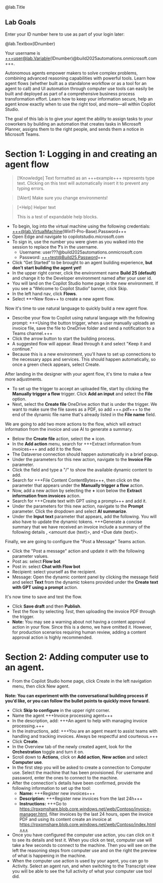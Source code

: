 @lab.Title

## Lab Goals

Enter your ID number here to use as part of your login later:

@lab.Textbox(IDnumber)

Your username is +++user@lab.Variable(IDnumber)@build2025automations.onmicrosoft.com+++.

Autonomous agents empower makers to solve complex problems, combining advanced reasoning capabilities with powerful tools. Learn how agent flows (whether built as a standalone workflow or as a tool for an agent to call) and UI automation through computer use tools can easily be built and deployed as part of a comprehensive business process transformation effort. Learn how to keep your information secure, help an agent know exactly when to use the right tool, and more—all within Copilot Studio.

The goal of this lab is to give your agent the ability to assign tasks to your coworkers by building an automation that creates tasks in Microsoft Planner, assigns them to the right people, and sends them a notice in Microsoft Teams. 

# Section 1: Logging in and creating an agent flow

> [!Knowledge] Text formatted as an +++example+++ represents type text. Clicking on this text will automatically insert it to prevent any typing errors.

> [!Alert] Make sure you change environments!

> [+Help] Helper text
>
> This is a test of expandable help blocks.

* To begin, log into the virtual machine using the following credentials: +++@lab.VirtualMachine(Win11-Pro-Base).Password+++
* Open Edge and navigate to copilotstudio.microsoft.com
* To sign in, use the number you were given as you walked into the session to replace the **?**’s in the username.
  * Username: user???@build2025automations.onmicrosoft.com
  * Password: +++test@Build25.Password+++
* Click “Get Started” to be brought to an agent building experience, **but don’t start building the agent yet!**
* In the upper right corner, click the environment name **Build 25 (default)** and change it to the Developer environment named after your user id.
* You will land on the Copilot Studio home page in the new environment. If you see a “Welcome to Copilot Studio” banner, click Skip.
* In the left hand nav, click **Flows**.
* Select **+New flow++ to create a new agent flow.

Now it's time to use natural language to quickly build a new agent flow.

* Describe your flow to Copilot using natural language with the following prompt: +++Using the button trigger, when a user manually uploads an invoice file, save the file to OneDrive folder and send a notification to a Teams channel.+++
* Click the arrow button to start the building process.
* A suggested flow will appear. Read through it and select "Keep it and continue."
* Because this is a new environment, you'll have to set up connections to the necessary apps and services. This should happen automatically, so once a green check appears, select Create.

After landing in the designer with your agent flow, it's time to make a few more adjustments.

* To set up the trigger to accept an uploaded file, start by clicking the **Manually trigger a flow** trigger. Click **Add an input** and select the **File** option. 
* Next, select the **Create file** OneDrive action that is under the trigger. We want to make sure the file saves as a PDF, so add +++.pdf+++ to the end of the dynamic file name that's already listed in the **File name** field. 

We are going to add two more actions to the flow, which will extract information from the invoice and use AI to generate a summary.

* Below the **Create file** action, select the **+** icon. 
* In the **Add action** menu, search for +++Extract information from invoices+++ and add it to the flow. 
* The Dataverse connection should happen automatically in a brief popup. 
* Under the parameters for this new action, navigate to the **Invoice File** parameter. 
* Click the field and type a "/" to show the available dynamic content to add. 
* Search for +++File Content ContentBytes+++, then click on the parameter that appears under the **Manually trigger a flow** action.
* Now, add a new action by selecting the **+** icon below the **Extract information from invoices** action.
* Search for +++Create text with GPT using a prompt+++ and add it.
* Under the parameters for this new action, navigate to the **Prompt** parameter. Click the dropdown and select **AI summarize**.
* Under the **Input text** parameter that appears, add the following. You will also have to update the dynamic tokens. +++Generate a concise summary that we have received an invoice include a summary of the following details <vendor name>, <amount due (text)>, and <Due date (text)>.

Finally, we are going to configure the "Post a Message" Teams action.

* Click the "Post a message" action and update it with the following parameter values.
* Post as: select **Flow bot**
* Post in: select **Chat with Flow bot**
* Recipient: select yourself as the recipient.
* Message: Open the dynamic content panel by clicking the message field and select **Text** from the dynamic tokens provided under the **Create text with GPT using a prompt** action.

It's now time to save and test the flow.

* Click **Save draft** and then **Publish**.
* Test the flow by selecting *Test*, then uploading the invoice PDF through the trigger.
* **Note:** You may see a warning about not having a content approval action in your flow. Since this is a demo, we have omitted it. However, for production scenarios requiring human review, adding a content approval action is highly recommended.

# Section 2: Adding computer use to an agent.

* From the Copilot Studio home page, click Create in the left navigation menu, then click New agent.

**Note: You can experiment with the conversational building process if you’d like, or you can follow the bullet points to quickly move forward.**

* Click **Skip to configure** in the upper right corner.
* Name the agent +++Invoice processing agent+++
* In the description, add: +++An agent to help with managing invoice processing.+++
* In the instructions, add: +++You are an agent meant to assist teams with handling and tracking invoices. Always be respectful and courteous.+++
* Click **Create**.
* In the Overview tab of the newly created agent, look for the **Orchestration** toggle and turn it on.
* Scroll down to **Actions**, click on **Add action**, **New action** and select **Computer use**.
* In the first step you will be asked to create a connection to Computer use. Select the machine that has been provisioned. For username and password, enter the ones to connect to the machine.
* After the connection's details have been confirmed, provide the following information to set up the tool:
    * **Name:** +++Register new invoices+++
    * **Description:** +++Register new invoices from the last 24h+++
    * **Instructions:** +++Go to https://rpxpmshare.blob.core.windows.net/web/Contoso/invoice-manager.html, filter invoices by the last 24 hours, open the invoice PDF and using its content create an invoice at https://rpxpmshare.blob.core.windows.net/web/Contoso/index.html+++
* Once you have configured the computer use action, you can click on it to see its details and test it. When you click on test, computer use will take a few seconds to connect to the machine. Then you will see on the left the reasoning steps from computer use and on the right the preview of what is happening in the machine. 
*  When the computer use action is used by your agent, you can go to Activity. Select an agent run, and when switching to the Transcript view you will be able to see the full activity of what your computer use tool did.
